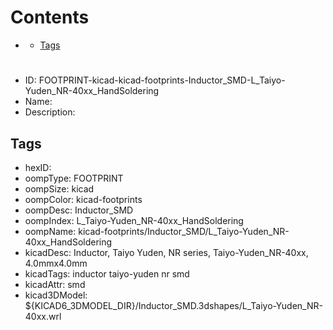 



Contents
========

* [](#)
	* [Tags](#tags)

# 

- ID: FOOTPRINT-kicad-kicad-footprints-Inductor_SMD-L_Taiyo-Yuden_NR-40xx_HandSoldering
- Name: 
- Description: 

## Tags

- hexID: 
- oompType: FOOTPRINT
- oompSize: kicad
- oompColor: kicad-footprints
- oompDesc: Inductor_SMD
- oompIndex: L_Taiyo-Yuden_NR-40xx_HandSoldering
- oompName: kicad-footprints/Inductor_SMD/L_Taiyo-Yuden_NR-40xx_HandSoldering
- kicadDesc: Inductor, Taiyo Yuden, NR series, Taiyo-Yuden_NR-40xx, 4.0mmx4.0mm
- kicadTags: inductor taiyo-yuden nr smd
- kicadAttr: smd
- kicad3DModel: ${KICAD6_3DMODEL_DIR}/Inductor_SMD.3dshapes/L_Taiyo-Yuden_NR-40xx.wrl
